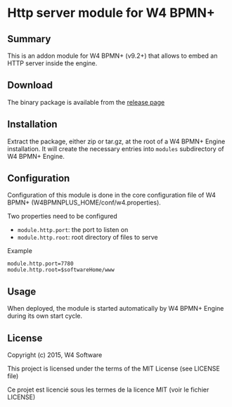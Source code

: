 Http server module for W4 BPMN+
===============================

Summary
-------

This is an addon module for W4 BPMN+ (v9.2+) that allows to embed an HTTP server inside the engine. 


Download
--------

The binary package is available from the [release page](https://github.com/w4software/w4-bpmnplus-module-httpd/releases)


Installation
------------

Extract the package, either zip or tar.gz, at the root of a W4 BPMN+ Engine installation. It will create the necessary entries into `modules` subdirectory of W4 BPMN+ Engine.


Configuration
-------------

Configuration of this module is done in the core configuration file of W4 BPMN+ (W4BPMNPLUS_HOME/conf/w4.properties).

Two properties need to be configured

- `module.http.port`: the port to listen on
- `module.http.root`: root directory of files to serve

Example

    module.http.port=7780
    module.http.root=$softwareHome/www


Usage
-----

When deployed, the module is started automatically by W4 BPMN+ Engine during its own start cycle.


License
-------

Copyright (c) 2015, W4 Software

This project is licensed under the terms of the MIT License (see LICENSE file)

Ce projet est licencié sous les termes de la licence MIT (voir le fichier LICENSE)
